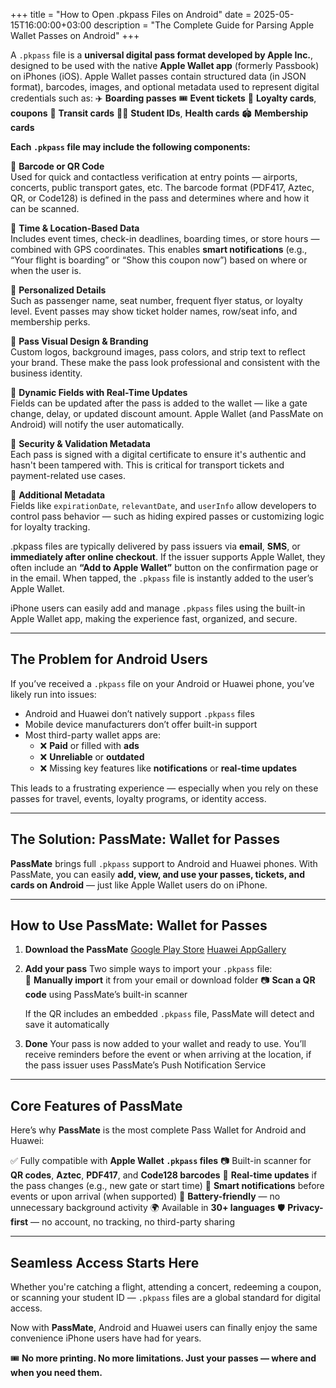 +++
title = "How to Open .pkpass Files on Android"
date = 2025-05-15T16:00:00+03:00
description = "The Complete Guide for Parsing Apple Wallet Passes on Android"
+++

A `.pkpass` file is a **universal digital pass format developed by Apple Inc.**, designed to be used with the native **Apple Wallet app** (formerly Passbook) on iPhones (iOS). Apple Wallet passes contain structured data (in JSON format), barcodes, images, and optional metadata used to represent digital credentials such as:
 ✈️ **Boarding passes** 
 🎟️ **Event tickets**
 🍚 **Loyalty cards**, **coupons** 
 🚌 **Transit cards**
 🧑‍🏫 **Student IDs**, **Health cards**
 🏟️ **Membership cards**

**Each `.pkpass` file may include the following components:**

🔲 **Barcode or QR Code**  
Used for quick and contactless verification at entry points — airports, concerts, public transport gates, etc. The barcode format (PDF417, Aztec, QR, or Code128) is defined in the pass and determines where and how it can be scanned.

📍 **Time & Location-Based Data**  
Includes event times, check-in deadlines, boarding times, or store hours — combined with GPS coordinates. This enables **smart notifications** (e.g., “Your flight is boarding” or “Show this coupon now”) based on where or when the user is.

👤 **Personalized Details**  
Such as passenger name, seat number, frequent flyer status, or loyalty level. Event passes may show ticket holder names, row/seat info, and membership perks.

🎫 **Pass Visual Design & Branding**  
Custom logos, background images, pass colors, and strip text to reflect your brand. These make the pass look professional and consistent with the business identity.

🔁 **Dynamic Fields with Real-Time Updates**  
Fields can be updated after the pass is added to the wallet — like a gate change, delay, or updated discount amount. Apple Wallet (and PassMate on Android) will notify the user automatically.

🔐 **Security & Validation Metadata**  
Each pass is signed with a digital certificate to ensure it's authentic and hasn't been tampered with. This is critical for transport tickets and payment-related use cases.

🔧 **Additional Metadata**  
Fields like `expirationDate`, `relevantDate`, and `userInfo` allow developers to control pass behavior — such as hiding expired passes or customizing logic for loyalty tracking.
    
.pkpass files are typically delivered by pass issuers via **email**, **SMS**, or **immediately after online checkout**. If the issuer supports Apple Wallet, they often include an **“Add to Apple Wallet”** button on the confirmation page or in the email. When tapped, the `.pkpass` file is instantly added to the user’s Apple Wallet.

iPhone users can easily add and manage `.pkpass` files using the built-in Apple Wallet app, making the experience fast, organized, and secure.

----------

## The Problem for Android Users

If you’ve received a `.pkpass` file on your Android or Huawei phone, you’ve likely run into issues:
- Android and Huawei don’t natively support `.pkpass` files
- Mobile device manufacturers don’t offer built-in support
- Most third-party wallet apps are:
    - ❌ **Paid** or filled with **ads**
    - ❌ **Unreliable** or **outdated**
    - ❌ Missing key features like **notifications** or **real-time updates**
   
This leads to a frustrating experience — especially when you rely on these passes for travel, events, loyalty programs, or identity access.

----------

## The Solution: **PassMate: Wallet for Passes**

**PassMate** brings full `.pkpass` support to Android and Huawei phones.  With PassMate, you can easily **add, view, and use your passes, tickets, and cards on Android** — just like Apple Wallet users do on iPhone.

----------

## How to Use PassMate: Wallet for Passes

 1. **Download the PassMate**
 [Google Play Store](https://play.google.com/store/apps/details?id=com.getpassmate.wallet&utm_source=emea_Med)
    [Huawei AppGallery](https://appgallery.huawei.com/app/C113344055)
    
 2. **Add your pass** 
Two simple ways to import your `.pkpass` file:   
📁 **Manually import** it from your email or download folder
📷 **Scan a QR code** using PassMate’s built-in scanner
    
    If the QR includes an embedded `.pkpass` file, PassMate will    detect and save it automatically
          
3. **Done**
    Your pass is now added to your wallet and ready to use. You’ll receive reminders before the event or when arriving at the location, if the pass issuer uses PassMate’s Push Notification Service
        

----------

## Core Features of PassMate

Here’s why **PassMate** is the most complete Pass Wallet for Android and Huawei:

✅ Fully compatible with **Apple Wallet `.pkpass` files**
📷 Built-in scanner for **QR codes**, **Aztec**, **PDF417**, and **Code128 barcodes**
🔁 **Real-time updates** if the pass changes (e.g., new gate or start time)
🔔 **Smart notifications** before events or upon arrival (when supported)
🔋 **Battery-friendly** — no unnecessary background activity
🌍 Available in **30+ languages**
🛡️ **Privacy-first** — no account, no tracking, no third-party sharing
    

----------

## Seamless Access Starts Here

Whether you're catching a flight, attending a concert, redeeming a coupon, or scanning your student ID — `.pkpass` files are a global standard for digital access.

Now with **PassMate**, Android and Huawei users can finally enjoy the same convenience iPhone users have had for years.

🎟️ **No more printing. No more limitations. Just your passes — where and when you need them.**